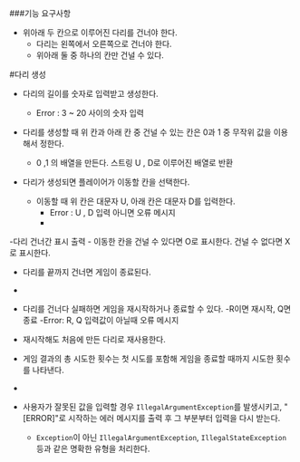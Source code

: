 ###기능 요구사항
- 위아래 두 칸으로 이루어진 다리를 건너야 한다.
    - 다리는 왼쪽에서 오른쪽으로 건너야 한다.
    - 위아래 둘 중 하나의 칸만 건널 수 있다.
  
#다리 생성
- 다리의 길이를 숫자로 입력받고 생성한다.
    - Error : 3 ~ 20 사이의 숫자 입력
- 다리를 생성할 때 위 칸과 아래 칸 중 건널 수 있는 칸은 0과 1 중 무작위 값을 이용해서 정한다.
  - 0 ,1 의 배열을 만든다. 스트링 U , D로 이루어진 배열로 반환

- 다리가 생성되면 플레이어가 이동할 칸을 선택한다.
    - 이동할 때 위 칸은 대문자 U, 아래 칸은 대문자 D를 입력한다.
      - Error : U , D 입력 아니면 오류 메시지
      - 
-다리 건너간 표시 출력
    - 이동한 칸을 건널 수 있다면 O로 표시한다. 건널 수 없다면 X로 표시한다.

- 다리를 끝까지 건너면 게임이 종료된다.
- 
- 다리를 건너다 실패하면 게임을 재시작하거나 종료할 수 있다.
  -R이면 재시작, Q면 종료
  -Error: R, Q 입력값이 아닐때 오류 메시지
    
- 재시작해도 처음에 만든 다리로 재사용한다.
- 게임 결과의 총 시도한 횟수는 첫 시도를 포함해 게임을 종료할 때까지 시도한 횟수를 나타낸다.
- 
- 사용자가 잘못된 값을 입력할 경우 `IllegalArgumentException`를 발생시키고, "[ERROR]"로 시작하는 에러 메시지를 출력 후 그 부분부터 입력을 다시 받는다.
    - `Exception`이 아닌 `IllegalArgumentException`, `IllegalStateException` 등과 같은 명확한 유형을 처리한다.
